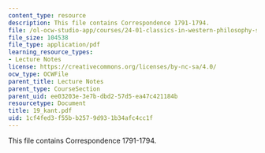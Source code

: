```yaml
---
content_type: resource
description: This file contains Correspondence 1791-1794.
file: /ol-ocw-studio-app/courses/24-01-classics-in-western-philosophy-spring-2006/1cf4fed3f55bb2579d931b34afc4cc1f_19_kant.pdf
file_size: 104538
file_type: application/pdf
learning_resource_types:
- Lecture Notes
license: https://creativecommons.org/licenses/by-nc-sa/4.0/
ocw_type: OCWFile
parent_title: Lecture Notes
parent_type: CourseSection
parent_uid: ee03203e-3e7b-dbd2-57d5-ea47c421184b
resourcetype: Document
title: 19_kant.pdf
uid: 1cf4fed3-f55b-b257-9d93-1b34afc4cc1f
---
```

This file contains Correspondence 1791-1794.